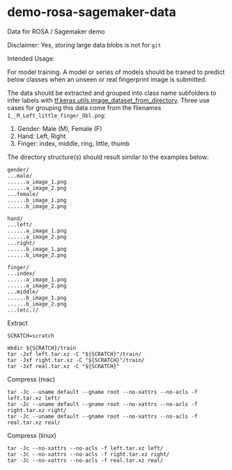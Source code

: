 # demo-rosa-sagemaker-data
Data for ROSA / Sagemaker demo

Disclaimer: Yes, storing large data blobs is not for `git`

Intended Usage:

For model training. A model or series of models should be trained to predict below classes when an unseen or real fingerprint image is submitted.

The data should be extracted and grouped into class name subfolders to infer labels with [tf.keras.utils.image_dataset_from_directory](https://www.tensorflow.org/api_docs/python/tf/keras/utils/image_dataset_from_directoryhttps://www.tensorflow.org/api_docs/python/tf/keras/utils/image_dataset_from_directory).
Three use cases for grouping this data come from the filenames `1__M_Left_little_finger_Obl.png`:
1. Gender: Male (M), Female (F)
2. Hand: Left, Right
3. Finger: index, middle, ring, little, thumb

The directory structure(s) should result similar to the examples below:

```commandline
gender/
...male/
......a_image_1.png
......a_image_2.png
...female/
......b_image_1.png
......b_image_2.png
```

```commandline
hand/
...left/
......a_image_1.png
......a_image_2.png
...right/
......b_image_1.png
......b_image_2.png
```

```commandline
finger/
...index/
......a_image_1.png
......a_image_2.png
...middle/
......b_image_1.png
......b_image_2.png
...(etc.)/
```

Extract

```
SCRATCH=scratch

mkdir ${SCRATCH}/train
tar -Jxf left.tar.xz -C "${SCRATCH}"/train/
tar -Jxf right.tar.xz -C "${SCRATCH}"/train/
tar -Jxf real.tar.xz -C "${SCRATCH}"
```


Compress (mac)

```
tar -Jc --uname default --gname root --no-xattrs --no-acls -f left.tar.xz left/
tar -Jc --uname default --gname root --no-xattrs --no-acls -f right.tar.xz right/
tar -Jc --uname default --gname root --no-xattrs --no-acls -f real.tar.xz real/
```

Compress (linux)

```
tar -Jc --no-xattrs --no-acls -f left.tar.xz left/
tar -Jc --no-xattrs --no-acls -f right.tar.xz right/
tar -Jc --no-xattrs --no-acls -f real.tar.xz real/
```

